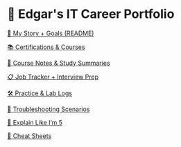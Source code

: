 # 🚀 Edgar's IT Career Portfolio

[🧠 My Story + Goals (README)](my-story-goals/)

[
📚 Certifications & Courses](cert-courses.md)

[
🔧 Course Notes & Study Summaries](course-notes.md)

[
📋 Job Tracker + Interview Prep](job-tracker-interview.md)

[🛠 Practice & Lab Logs](practice-lab-logs.md)

[
📄 Troubleshooting Scenarios](troubleshoot-scenarios.md)

[
🧠 Explain Like I’m 5](eli-5.md)

[
🧾 Cheat Sheets](my-it-cheat-sheet.md)
